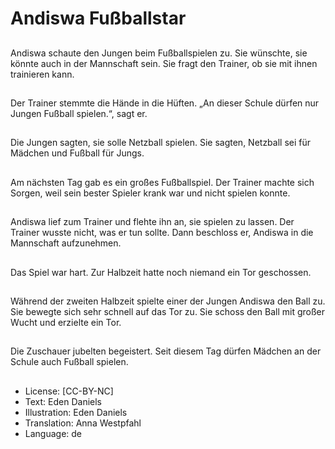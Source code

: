 # Andiswa Fußballstar

##
Andiswa schaute den Jungen beim Fußballspielen zu. Sie wünschte, sie könnte auch in der Mannschaft sein. Sie fragt den Trainer, ob sie mit ihnen trainieren kann.

##
Der Trainer stemmte die Hände in die Hüften. „An dieser Schule dürfen nur Jungen Fußball spielen.“, sagt er.

##
Die Jungen sagten, sie solle Netzball spielen. Sie sagten, Netzball sei für Mädchen und Fußball für Jungs.

##
Am nächsten Tag gab es ein großes Fußballspiel. Der Trainer machte sich Sorgen, weil sein bester Spieler krank war und nicht spielen konnte.

##
Andiswa lief zum Trainer und flehte ihn an, sie spielen zu lassen. Der Trainer wusste nicht, was er tun sollte. Dann beschloss er, Andiswa in die Mannschaft aufzunehmen.

##
Das Spiel war hart. Zur Halbzeit hatte noch niemand ein Tor geschossen.

##
Während der zweiten Halbzeit spielte einer der Jungen Andiswa den Ball zu. Sie bewegte sich sehr schnell auf das Tor zu. Sie schoss den Ball mit großer Wucht und erzielte ein Tor.

##
Die Zuschauer jubelten begeistert. Seit diesem Tag dürfen Mädchen an der Schule auch Fußball spielen.

##
* License: [CC-BY-NC]
* Text: Eden Daniels
* Illustration: Eden Daniels
* Translation: Anna Westpfahl
* Language: de
